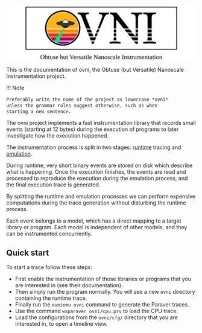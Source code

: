 ![Ovni logo](fig/logo2.png)

This is the documentation of ovni, the Obtuse (but Versatile) Nanoscale
Instrumentation project.

!!! Note

	Preferably write the name of the project as lowercase *ovni*
	unless the grammar rules suggest otherwise, such as when
	starting a new sentence.

The ovni project implements a fast instrumentation library that records
small events (starting at 12 bytes) during the execution of programs to
later investigate how the execution happened.

The instrumentation process is split in two stages: [runtime](runtime)
tracing and [emulation](emulation/).

During runtime, very short binary events are stored on disk which
describe what is happening. Once the execution finishes, the events are
read and processed to reproduce the execution during the emulation
process, and the final execution trace is generated.

By splitting the runtime and emulation processes we can perform
expensive computations during the trace generation without disturbing
the runtime process.

Each event belongs to a model, which has a direct mapping to a target
library or program. Each model is independent of other models, and they
can be instrumented concurrently.

## Quick start

To start a trace follow these steps:

- First enable the instrumentation of those libraries or programs that
  you are interested in (see their documentation).
- Then simply run the program normally. You will see a new `ovni`
  directory containing the runtime trace.
- Finally run the `ovniemu ovni` command to generate the Paraver traces.
- Use the command `wxparaver ovni/cpu.prv` to load the CPU trace.
- Load the configurations from the `ovni/cfg/` directory that you are
  interested in, to open a timeline view.
